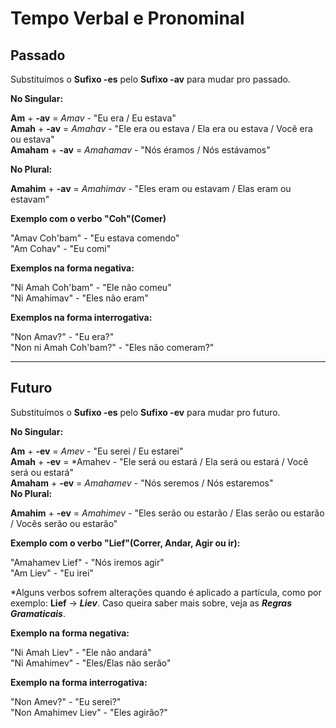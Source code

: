 # Tempo Verbal e Pronominal

## Passado

Substituímos o **Sufixo -es** pelo **Sufixo -av** para mudar pro passado.

**No Singular:**

**Am** + **-av** = *Amav* - "Eu era / Eu estava"<br>
**Amah** + **-av** = *Amahav* - "Ele era ou estava / Ela era ou estava / Você era ou estava"<br>
**Amaham** + **-av** = *Amahamav* - "Nós éramos / Nós estávamos"<br>

**No Plural:**

**Amahim** + **-av** = *Amahimav* - "Eles eram ou estavam / Elas eram ou estavam"<br>



**Exemplo com o verbo "Coh"(Comer)**

"Amav Coh'bam" - "Eu estava comendo" <br>
"Am Cohav" - "Eu comi" <br>

**Exemplos na forma negativa:**

"Ni Amah Coh'bam" - "Ele não comeu" <br>
"Ni Amahimav" - "Eles não eram" <br>

**Exemplos na forma interrogativa:**

"Non Amav?" - "Eu era?" <br>
"Non ni Amah Coh'bam?" - "Eles não comeram?" <br>

---
## Futuro

Substituímos o **Sufixo -es** pelo **Sufixo -ev** para mudar pro futuro.

**No Singular:**

**Am** + **-ev** = *Amev* - "Eu serei / Eu estarei"<br>
**Amah** + **-ev** = *Amahev - "Ele será ou estará / Ela será ou estará / Você será ou estará"<br>
**Amaham** + **-ev** = *Amahamev* - "Nós seremos / Nós estaremos"<br>
**No Plural:**

**Amahim** + **-ev** = *Amahimev* - "Eles serão ou estarão / Elas serão ou estarão / Vocês serão ou estarão"<br>



**Exemplo com o verbo "Lief"(Correr, Andar, Agir ou ir):**

"Amahamev Lief" - "Nós iremos agir" <br>
"Am Liev" - "Eu irei" <br>

*Alguns verbos sofrem alterações quando é aplicado a partícula, como por exemplo: 
**Lief** -> ***Liev***. Caso queira saber mais sobre, veja as ***Regras Gramaticais***.

**Exemplo na forma negativa:**

"Ni Amah Liev" - "Ele não andará" <br>
"Ni Amahimev" - "Eles/Elas não serão" <br>

**Exemplo na forma interrogativa:**

"Non Amev?" - "Eu serei?" <br>
"Non Amahimev Liev" - "Eles agirão?" <br>